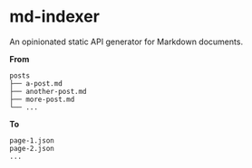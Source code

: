 # md-indexer

An opinionated static API generator for Markdown documents.

**From**

```
posts
├── a-post.md
├── another-post.md
├── more-post.md
└── ...
```

**To**

```
page-1.json
page-2.json
...
```
